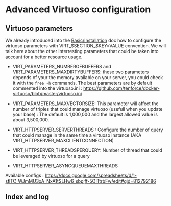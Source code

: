 # Advanced Virtuoso configuration


## Virtuoso parameters

We already introduced into the [Basic/Installation](https://github.com/Wimmics/HOWTO_Virtuoso-Docker/blob/main/Basic/Installation.md) doc
how to configure the virtuoso parameters with VIRT_$SECTION_$KEY=VALUE  convention. We will talk here about the other interresting parameters that could be taken into account for a better resource usage.

* VIRT_PARAMETERS_NUMBEROFBUFFERS and VIRT_PARAMETERS_MAXDIRTYBUFFERS: these two parameters depends of your the memory available on your server, you could check it with the ```free -h``` commands. The best parameters are by default commented into the virtuoso.ini : https://github.com/tenforce/docker-virtuoso/blob/master/virtuoso.ini
            
* VIRT_PARAMETERS_MAXVECTORSIZE: This parameter will affect the number of triples that could manage virtuoso (usefull when you update your base) : The default is 1,000,000 and the largest allowed value is about 3,500,000.
* VIRT_HTTPSERVER_SERVERTHREADS : Configure the number of query that could manage in the same time a virtuoso instance (AKA VIRT_HTTPSERVER_MAXCLIENTCONNECTION)
* VIRT_HTTPSERVER_THREADSPERQUERY: Number of thread that could be leveraged by virtuoso for a query
* VIRT_HTTPSERVER_ASYNCQUEUEMAXTHREADS

Available configs : 
https://docs.google.com/spreadsheets/d/1-stlTC_WJmMU3xA_NxA1tSLHw6_sbpjff-5OITtrbFw/edit#gid=812792186

 ## Index and log 
 
 
